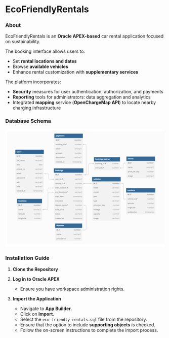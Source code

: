 # EcoFriendlyRentals

### About

EcoFriendlyRentals is an **Oracle APEX-based** car rental application focused on sustainability. 

The booking interface allows users to:
- Set **rental locations and dates** 
- Browse **available vehicles**
- Enhance rental customization with **supplementary services**

The platform incorporates:
- **Security** measures for user authentication, authorization, and payments
- **Reporting** tools for administrators: data aggregation and analytics
- Integrated **mapping** service (**OpenChargeMap API**) to locate nearby charging infrastructure

### Database Schema

![EcoFriendlyRentals Database Schema](images/database-schema.png)  

### Installation Guide

1. **Clone the Repository**  

2. **Log in to Oracle APEX**  
   - Ensure you have workspace administration rights.

3. **Import the Application**  
   - Navigate to **App Builder**.
   - Click on **Import**.
   - Select the `eco-friendly-rentals.sql` file from the repository.
   - Ensure that the option to include **supporting objects** is checked.
   - Follow the on-screen instructions to complete the import process.


